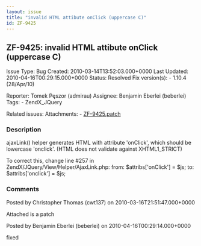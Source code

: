 ```yaml
---
layout: issue
title: "invalid HTML attibute onClick (uppercase C)"
id: ZF-9425
---
```


ZF-9425: invalid HTML attibute onClick (uppercase C)
----------------------------------------------------

 Issue Type: Bug Created: 2010-03-14T13:52:03.000+0000 Last Updated: 2010-04-16T00:29:15.000+0000 Status: Resolved Fix version(s): - 1.10.4 (28/Apr/10)
 
 Reporter:  Tomek Pęszor (admirau)  Assignee:  Benjamin Eberlei (beberlei)  Tags: - ZendX\_JQuery
 
 Related issues: 
 Attachments: - [ZF-9425.patch](/issues/secure/attachment/12907/ZF-9425.patch)
 
### Description

ajaxLink() helper generates HTML with attribute 'onClick', which should be lowercase 'onclick'. (HTML does not validate against XHTML1\_STRICT)

To correct this, change line #257 in ZendX/JQuery/View/Helper/AjaxLink.php: from: $attribs['onClick'] = $js; to: $attribs['onclick'] = $js;

 

 

### Comments

Posted by Christopher Thomas (cwt137) on 2010-03-16T21:51:47.000+0000

Attached is a patch

 

 

Posted by Benjamin Eberlei (beberlei) on 2010-04-16T00:29:14.000+0000

fixed

 

 